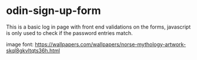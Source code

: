 # odin-sign-up-form

This is a basic log in page with front end validations on the forms, javascript is only used to check
if the password entries match.

image font: https://wallpapers.com/wallpapers/norse-mythology-artwork-skql8gkvltqts36h.html
